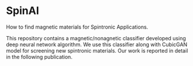 # SpinAI
How to find magnetic materials for Spintronic Applications.


This repository contains a magnetic/nonagnetic classifier developed using deep neural network algorithm. We use this classifier along with CubicGAN model for screening new spintronic materials. Our work is reported in detail in the following publication.
